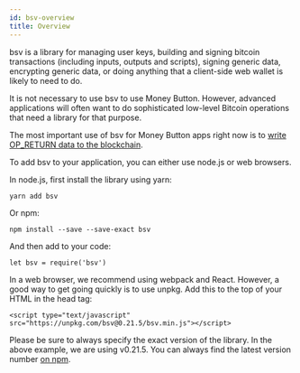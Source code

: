 ```yaml
---
id: bsv-overview
title: Overview
---
```


bsv is a library for managing user keys, building and signing bitcoin transactions (including inputs, outputs and scripts), signing generic data, encrypting generic data, or doing anything that a client-side web wallet is likely to need to do.

It is not necessary to use bsv to use Money Button. However, advanced applications will often want to do sophisticated low-level Bitcoin operations that need a library for that purpose.

The most important use of bsv for Money Button apps right now is to [write OP_RETURN data to the blockchain](bsv-op-return.md).

To add bsv to your application, you can either use node.js or web browsers.

In node.js, first install the library using yarn:
```
yarn add bsv
```

Or npm:
```
npm install --save --save-exact bsv
```

And then add to your code:
```
let bsv = require('bsv')
```

In a web browser, we recommend using webpack and React. However, a good way to get going quickly is to use unpkg. Add this to the top of your HTML in the head tag:
```
<script type="text/javascript" src="https://unpkg.com/bsv@0.21.5/bsv.min.js"></script>
```

Please be sure to always specify the exact version of the library. In the above example, we are using v0.21.5. You can always find the latest version number [on npm](https://www.npmjs.com/package/bsv).
